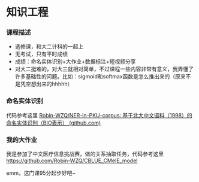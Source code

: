 # 知识工程



### 课程描述

- 选修课，和大二计科的一起上
- 无考试，只有平时成绩
- 成绩：命名实体识别+大作业+数据标注+短视频分享
- 对大二挺难的，对大三就相对简单，不过课程一些内容非常有意义，我弄懂了许多基础性的问题。比如：sigmoid和softmax函数是怎么推出来的（原来不是凭空想出来的hhhhh）



### 命名实体识别

代码参考这里 [Robin-WZQ/NER-in-PKU-corpus: 基于北大中文语料（1998）的命名实体识别（BIO表示） (github.com)](https://github.com/Robin-WZQ/NER-in-PKU-corpus)

### 我的大作业

我是参加了中文医疗信息挑战赛，做的关系抽取任务，代码参考这里 https://github.com/Robin-WZQ/CBLUE_CMeIE_model

emm，这门课95分起步好吧~
